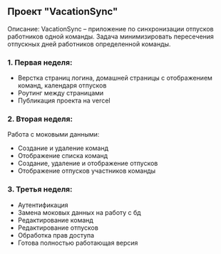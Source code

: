 ## Проект "VacationSync"

Описание:
VacationSync – приложение по синхронизации отпусков работников одной команды. Задача минимизировать пересечения отпускных дней работников определенной команды.


### 1. Первая неделя: 

- Верстка страниц логина, домашней страницы с отображением команд, календаря отпусков
- Роутинг между страницами
- Публикация проекта на verсel

### 2. Вторая неделя:

Работа с моковыми данными:
- Создание и удаление команд
- Отображение списка команд
- Создание, удаление и отображение отпусков
- Отображение отпусков участников команды 

### 3. Третья неделя:

- Аутентификация 
- Замена моковых данных на работу с бд
- Редактирование команд
- Редактирование отпусков
- Обработка прав доступа
- Готова полностью работающая версия


